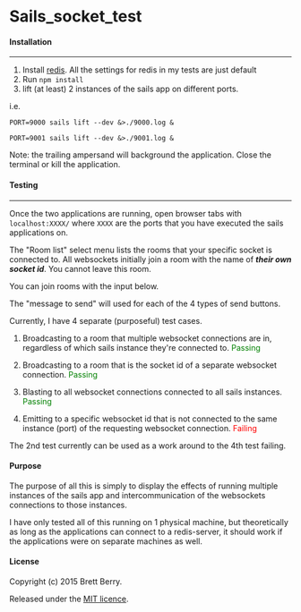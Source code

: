 # Sails_socket_test#### Installation---1. Install [redis](http://redis.io/download). All the settings for redis in my tests are just default2. Run `npm install`3. lift (at least) 2 instances of the sails app on different ports.i.e.`PORT=9000 sails lift --dev &>./9000.log &``PORT=9001 sails lift --dev &>./9001.log &`Note: the trailing ampersand will background the application.  Close the terminal or kill the application.#### Testing---Once the two applications are running, open browser tabs with `localhost:XXXX/` where `XXXX` are the ports that you have executed the sails applications on.The "Room list" select menu lists the rooms that your specific socket is connected to.  All websockets initially join a room with the name of _**their own socket id**_.  You cannot leave this room.  You can join rooms with the input below.  The "message to send"  will used for each of the 4 types of send buttons.Currently, I have 4 separate (purposeful) test cases.
1. Broadcasting to a room that multiple websocket connections are in, regardless of which sails instance they're connected to. <span style="color:green">Passing</span>
2. Broadcasting to a room that is the socket id of a separate websocket connection. <span style="color:green">Passing</span>
3. Blasting to all websocket connections connected to all sails instances. <span style="color:green">Passing</span>
4. Emitting to a specific websocket id that is not connected to the same instance (port) of the requesting websocket connection. <span style="color:red">Failing</span>
The 2nd test currently can be used as a work around to the 4th test failing.#### PurposeThe purpose of all this is simply to display the effects of running multiple instances of the sails app and intercommunication of the websockets connections to those instances.I have only tested all of this running on 1 physical machine, but theoretically as long as the applications can connect to a redis-server, it should work if the applications were on separate machines as well.  #### LicenseCopyright (c) 2015 Brett Berry.Released under the [MIT licence](https://github.com/sails_socket_test/blob/master/LICENCE).